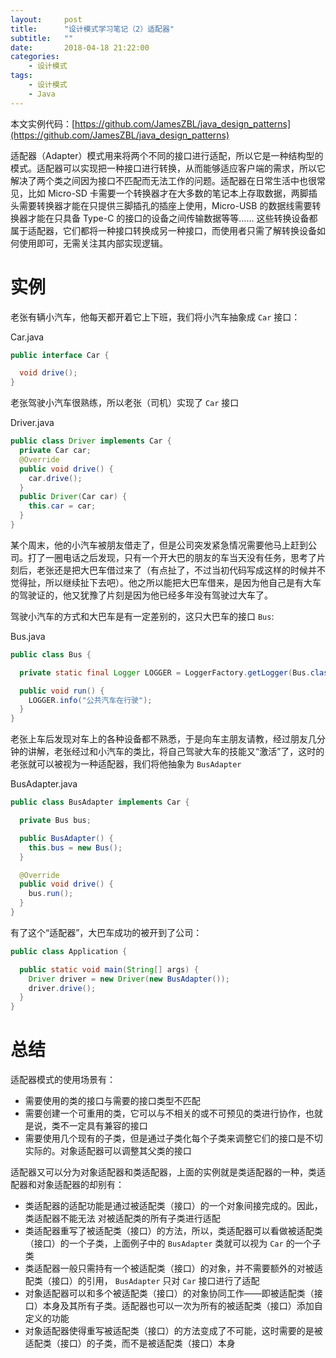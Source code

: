 ```yaml
---
layout:     post
title:      "设计模式学习笔记（2）适配器"
subtitle:   ""
date:       2018-04-18 21:22:00
categories:
    - 设计模式
tags:
    - 设计模式
    - Java
---
```

本文实例代码：[https://github.com/JamesZBL/java_design_patterns](https://github.com/JamesZBL/java_design_patterns)

适配器（Adapter）模式用来将两个不同的接口进行适配，所以它是一种结构型的模式。适配器可以实现把一种接口进行转换，从而能够适应客户端的需求，所以它解决了两个类之间因为接口不匹配而无法工作的问题。适配器在日常生活中也很常见，比如 Micro-SD 卡需要一个转换器才在大多数的笔记本上存取数据，两脚插头需要转换器才能在只提供三脚插孔的插座上使用，Micro-USB 的数据线需要转换器才能在只具备 Type-C 的接口的设备之间传输数据等等…… 这些转换设备都属于适配器，它们都将一种接口转换成另一种接口，而使用者只需了解转换设备如何使用即可，无需关注其内部实现逻辑。

<!-- more -->
# 实例


老张有辆小汽车，他每天都开着它上下班，我们将小汽车抽象成 `Car` 接口：

Car.java
```java
public interface Car {

  void drive();
}
```

老张驾驶小汽车很熟练，所以老张（司机）实现了 `Car` 接口

Driver.java

```java
public class Driver implements Car {
  private Car car;
  @Override
  public void drive() {
    car.drive();
  }
  public Driver(Car car) {
    this.car = car;
  }
}
```

某个周末，他的小汽车被朋友借走了，但是公司突发紧急情况需要他马上赶到公司。打了一圈电话之后发现，只有一个开大巴的朋友的车当天没有任务，思考了片刻后，老张还是把大巴车借过来了（有点扯了，不过当初代码写成这样的时候并不觉得扯，所以继续扯下去吧）。他之所以能把大巴车借来，是因为他自己是有大车的驾驶证的，他又犹豫了片刻是因为他已经多年没有驾驶过大车了。

驾驶小汽车的方式和大巴车是有一定差别的，这只大巴车的接口 `Bus`:

Bus.java

```java
public class Bus {

  private static final Logger LOGGER = LoggerFactory.getLogger(Bus.class);

  public void run() {
    LOGGER.info("公共汽车在行驶");
  }
}
```

老张上车后发现对车上的各种设备都不熟悉，于是向车主朋友请教，经过朋友几分钟的讲解，老张经过和小汽车的类比，将自己驾驶大车的技能又“激活”了，这时的老张就可以被视为一种适配器，我们将他抽象为 `BusAdapter`

BusAdapter.java

```java
public class BusAdapter implements Car {

  private Bus bus;

  public BusAdapter() {
    this.bus = new Bus();
  }

  @Override
  public void drive() {
    bus.run();
  }
}
```

有了这个“适配器”，大巴车成功的被开到了公司：

```java
public class Application {

  public static void main(String[] args) {
    Driver driver = new Driver(new BusAdapter());
    driver.drive();
  }
}
```


# 总结


适配器模式的使用场景有：

- 需要使用的类的接口与需要的接口类型不匹配
- 需要创建一个可重用的类，它可以与不相关的或不可预见的类进行协作，也就是说，类不一定具有兼容的接口
- 需要使用几个现有的子类，但是通过子类化每个子类来调整它们的接口是不切实际的。对象适配器可以调整其父类的接口

适配器又可以分为对象适配器和类适配器，上面的实例就是类适配器的一种，类适配器和对象适配器的却别有：

- 类适配器的适配功能是通过被适配类（接口）的一个对象间接完成的。因此，类适配器不能无法
对被适配类的所有子类进行适配
- 类适配器重写了被适配类（接口）的方法，所以，类适配器可以看做被适配类（接口）的一个子类，上面例子中的 `BusAdapter` 类就可以视为 `Car` 的一个子类
- 类适配器一般只需持有一个被适配类（接口）的对象，并不需要额外的对被适配类（接口）的引用， `BusAdapter` 只对 `Car` 接口进行了适配
- 对象适配器可以和多个被适配类（接口）的对象协同工作——即被适配类（接口）本身及其所有子类。适配器也可以一次为所有的被适配类（接口）添加自定义的功能
- 对象适配器使得重写被适配类（接口）的方法变成了不可能，这时需要的是被适配类（接口）的子类，而不是被适配类（接口）本身
